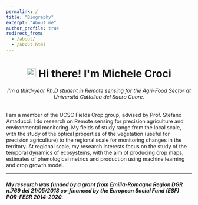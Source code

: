 ```yaml
---
permalink: /
title: "Biography"
excerpt: "About me"
author_profile: true
redirect_from: 
  - /about/
  - /about.html
---
```



<h1 align="center"><img src="https://media.giphy.com/media/hvRJCLFzcasrR4ia7z/giphy.gif" width="25px"> Hi there! I'm Michele Croci</h1>

<h6 align="center" > I'm a third-year Ph.D student in Remote sensing for the Agri-Food Sector at Università Cattolica del Sacro Cuore.  </h6> 



I am a member of the UCSC Fields Crop group, advised by Prof. Stefano Amaducci. I do research on Remote sensing for precision agriculture and environmental monitoring.
My fields of study range from the local scale, with the study of the optical properties of the vegetation (useful for precision agriculture) to the regional scale for monitoring changes in the territory. At regional scale, my research interests focus on the study of the temporal dynamics of ecosystems, with the aim of producing crop maps, estimates of phenological metrics and production using machine learning and crop growth model. 



------
<h5> My research was funded by a grant from Emilia-Romagna  Region DGR n.769 del 21/05/2018 co-financed by the European Social Fund (ESF) POR-FESR 2014-2020. </h5>
